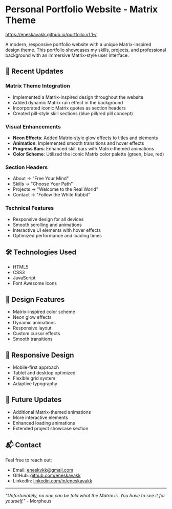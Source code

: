 # Personal Portfolio Website - Matrix Theme
https://eneskavakk.github.io/portfoilo.v1.1-/

A modern, responsive portfolio website with a unique Matrix-inspired design theme. This portfolio showcases my skills, projects, and professional background with an immersive Matrix-style user interface.

## 🚀 Recent Updates

### Matrix Theme Integration
- Implemented a Matrix-inspired design throughout the website
- Added dynamic Matrix rain effect in the background
- Incorporated iconic Matrix quotes as section headers
- Created pill-style skill sections (blue pill/red pill concept)

### Visual Enhancements
- **Neon Effects**: Added Matrix-style glow effects to titles and elements
- **Animation**: Implemented smooth transitions and hover effects
- **Progress Bars**: Enhanced skill bars with Matrix-themed animations
- **Color Scheme**: Utilized the iconic Matrix color palette (green, blue, red)

### Section Headers
- About → "Free Your Mind"
- Skills → "Choose Your Path"
- Projects → "Welcome to the Real World"
- Contact → "Follow the White Rabbit"

### Technical Features
- Responsive design for all devices
- Smooth scrolling and animations
- Interactive UI elements with hover effects
- Optimized performance and loading times

## 🛠️ Technologies Used
- HTML5
- CSS3
- JavaScript
- Font Awesome Icons

## 🎨 Design Features
- Matrix-inspired color scheme
- Neon glow effects
- Dynamic animations
- Responsive layout
- Custom cursor effects
- Smooth transitions

## 📱 Responsive Design
- Mobile-first approach
- Tablet and desktop optimized
- Flexible grid system
- Adaptive typography

## 🔮 Future Updates
- Additional Matrix-themed animations
- More interactive elements
- Enhanced loading animations
- Extended project showcase section

## 📬 Contact
Feel free to reach out:
- Email: eneskvkk@gmail.com
- GitHub: [github.com/eneskavakk](https://github.com/eneskavakk)
- LinkedIn: [linkedin.com/in/eneskavakk](https://linkedin.com/in/eneskavakk)

---
*"Unfortunately, no one can be told what the Matrix is. You have to see it for yourself."* - Morpheus
